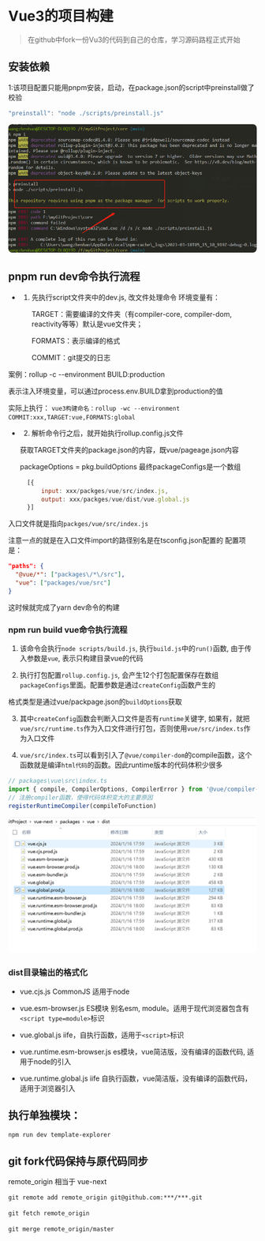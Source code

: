# Vue3的项目构建

>在github中fork一份Vu3的代码到自己的仓库，学习源码路程正式开始

## 安装依赖

1:该项目配置只能用pnpm安装，启动，在package.json的script中preinstall做了校验
```js
"preinstall": "node ./scripts/preinstall.js"
```
<p>
  <img src="../.vitepress/public/start/build.jpg" alt="vitepress init screenshot" style="border-radius:8px">
</p>

## pnpm run dev命令执行流程

- 1. 先执行script文件夹中的dev.js, 改文件处理命令
        环境变量有：

        TARGET：需要编译的文件夹（有compiler-core, compiler-dom, reactivity等等）默认是vue文件夹；

        FORMATS：表示编译的格式

        COMMIT：git提交的日志

 案例：rollup -c --environment BUILD:production

 表示注入环境变量，可以通过process.env.BUILD拿到production的值

  实际上执行：
  `vue3构建命名：rollup -wc --environment COMMIT:xxx,TARGET:vue,FORMATS:global`

- 2. 解析命令行之后，就开始执行rollup.config.js文件

  获取TARGET文件夹的package.json的内容，既vue/pageage.json内容

  packageOptions = pkg.buildOptions 最终packageConfigs是一个数组
  ```js
    [{
        input: xxx/packges/vue/src/index.js,
        output: xxx/packges/vue/dist/vue.global.js
    }]
  ```
入口文件就是指向`packges/vue/src/index.js`

注意一点的就是在入口文件import的路径别名是在tsconfig.json配置的
配置项是：

```json
"paths": {
  "@vue/*": ["packages\/*\/src"],
  "vue": ["packages/vue/src"]
}
```
这时候就完成了yarn dev命令的构建

### npm run build vue命令执行流程

1. 该命令会执行`node scripts/build.js`, 执行`build.js`中的`run()`函数, 由于传入参数是`vue`, 表示只构建目录vue的代码

2. 执行打包配置`rollup.config.js`, 会产生12个打包配置保存在数组`packageConfigs`里面。配置参数是通过`createConfig`函数产生的

  格式类型是通过vue/packpage.json的`buildOptions`获取

3. 其中`createConfig`函数会判断入口文件是否有`runtime`关键字, 如果有，就把`vue/src/runtime.ts`作为入口文件进行打包，否则使用`vue/src/index.ts`作为入口文件

4. `vue/src/index.ts`可以看到引入了`@vue/compiler-dom`的compile函数，这个函数就是编译`html代码`的函数。因此runtime版本的代码体积少很多
```js
// packages\vue\src\index.ts
import { compile, CompilerOptions, CompilerError } from '@vue/compiler-dom'
// 注册compiler函数，使得代码体积变大的主要原因
registerRuntimeCompiler(compileToFunction)
```
<p>
  <img src="../.vitepress/public/start/build2.jpg" alt="vitepress init screenshot" style="border-radius:8px">
</p>

### dist目录输出的格式化
- vue.cjs.js
CommonJS 适用于node

- vue.esm-browser.js
ES模块 别名esm, module。适用于现代浏览器包含有`<script type=module>`标识

- vue.global.js
iife，自执行函数，适用于`<script>`标识

- vue.runtime.esm-browser.js
es模块，vue简洁版，没有编译的函数代码, 适用于node的引入

- vue.runtime.global.js
iife 自执行函数，vue简洁版，没有编译的函数代码，适用于浏览器引入
## 执行单独模块： 
```
npm run dev template-explorer
```

## git fork代码保持与原代码同步

remote_origin 相当于 vue-next
```
git remote add remote_origin git@github.com:***/***.git

git fetch remote_origin

git merge remote_origin/master

```
